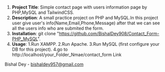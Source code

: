 1. **Project Title**: Simple contact page with users information page by PHP,MySQL and TailwindCSS.
2. **Description**: A small practice project on PHP and MySQL.In this project user give user's info(Name,Email,Phone,Message) after that we can see all the users info who are submited the form.
3. **Installation**: git clone "https://github.com/BishalDey908/Contact_Form-PHP_MySQL".
4. **Usage**: 1.Run XAMPP.
              2.Run Apache.
              3.Run MySQL (first configure your DB for this project).
              4.go to http://localhost/your_Folder_Nmae/contact_form Link



Bishal Dey - bishaldey957@gmail.com

